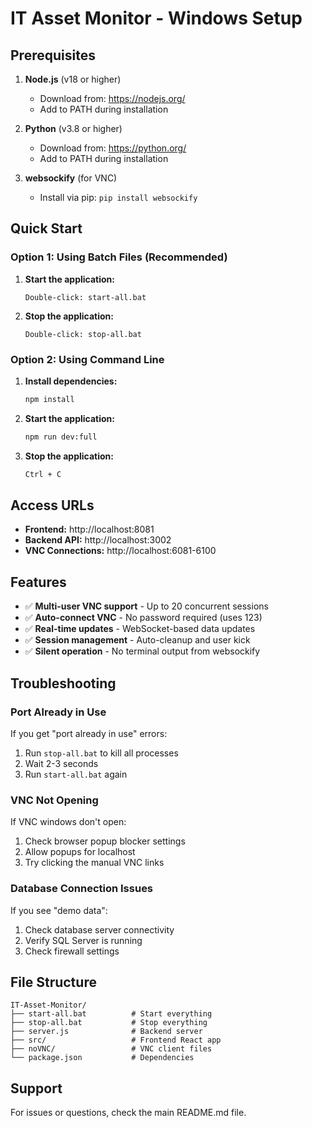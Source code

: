 # IT Asset Monitor - Windows Setup

## Prerequisites

1. **Node.js** (v18 or higher)
   - Download from: https://nodejs.org/
   - Add to PATH during installation

2. **Python** (v3.8 or higher)
   - Download from: https://python.org/
   - Add to PATH during installation

3. **websockify** (for VNC)
   - Install via pip: `pip install websockify`

## Quick Start

### Option 1: Using Batch Files (Recommended)

1. **Start the application:**
   ```
   Double-click: start-all.bat
   ```

2. **Stop the application:**
   ```
   Double-click: stop-all.bat
   ```

### Option 2: Using Command Line

1. **Install dependencies:**
   ```cmd
   npm install
   ```

2. **Start the application:**
   ```cmd
   npm run dev:full
   ```

3. **Stop the application:**
   ```cmd
   Ctrl + C
   ```

## Access URLs

- **Frontend:** http://localhost:8081
- **Backend API:** http://localhost:3002
- **VNC Connections:** http://localhost:6081-6100

## Features

- ✅ **Multi-user VNC support** - Up to 20 concurrent sessions
- ✅ **Auto-connect VNC** - No password required (uses 123)
- ✅ **Real-time updates** - WebSocket-based data updates
- ✅ **Session management** - Auto-cleanup and user kick
- ✅ **Silent operation** - No terminal output from websockify

## Troubleshooting

### Port Already in Use
If you get "port already in use" errors:
1. Run `stop-all.bat` to kill all processes
2. Wait 2-3 seconds
3. Run `start-all.bat` again

### VNC Not Opening
If VNC windows don't open:
1. Check browser popup blocker settings
2. Allow popups for localhost
3. Try clicking the manual VNC links

### Database Connection Issues
If you see "demo data":
1. Check database server connectivity
2. Verify SQL Server is running
3. Check firewall settings

## File Structure

```
IT-Asset-Monitor/
├── start-all.bat          # Start everything
├── stop-all.bat           # Stop everything
├── server.js              # Backend server
├── src/                   # Frontend React app
├── noVNC/                 # VNC client files
└── package.json           # Dependencies
```

## Support

For issues or questions, check the main README.md file.


